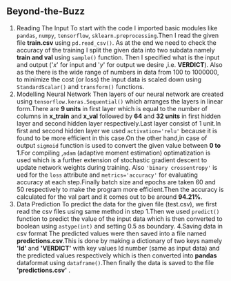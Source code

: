 ## Beyond-the-Buzz
1. Reading The Input
To start with the code I imported basic modules like `pandas`, `numpy`, `tensorflow`, `sklearn.preprocessing`.Then I read the given file __train.csv__ using `pd.read_csv()`. As at the end we need to check the accuracy of the training I split the given data into two subdata namely __train and val__ using `sample()` function. Then I specified what is the input and output ('*x*' for input and '*y*' for output we desire ,i.e. __VERDICT__). Also as the there is the wide range of numbers in data from 100 to 1000000, to minimize the cost (or loss) the input data is scaled down using `StandardScalar()` and `transform()` functions.
2. Modelling Neural Network
Then layers of our neural network are created using `tensorflow.keras.Sequential()` which arranges the layers in linear form.There are __9 units__ in first layer which is equal to the number of columns in **x_train** and **x_val** followed by **64** and **32 units** in first hidden layer and second hidden layer respectively.Last layer consist of 1 unit.In first and second hidden layer we used `activation='relu'` because it is found to be more efficient in this case.On the other hand,in case of output `sigmoid` function is used to convert the given value between __0 to 1__.For compiling ,`adam` (adaptive moment estimation) optimatization is used which is a further extension of stochastic gradient descent to update network weights during training. Also `'binary crossentropy'` is ued for the `loss` attribute and `metrics='accuracy'` for evaluating accuracy at each step.Finally batch size and epochs are taken 60 and 50 respectively to make the program more efficient.Then the accuracy is calculated for the val part and it comes out to be around __94.21%__.
3. Data Prediction
To predict the data for the given file (test.csv), we first read the csv files using same method in step 1.Then we used `predict()` function to predict the value of the input data which is then converted to boolean using `astype(int)` and setting 0.5 as boundary.
4.Saving data in csv format
The predicted values were then saved into a file named __predictions.csv__.This is done by making a dictionary of two keys namely __'Id'__ and __'VERDICT'__ with key values Id number (same as input data) and the predicted values respectively which is then converted into __pandas__ dataformat using `dataframe()`.Then finally the data
is saved to the file __'predictions.csv'__ .
